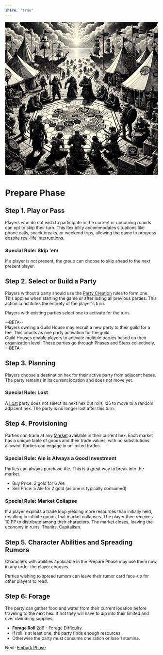 ```yaml
---  
share: "true"  
---  
```

  
  
![Pasted image 20240126173415](./Pasted%20image%2020240126173415.png)  
  
# Prepare Phase  
  
## Step 1. **Play or Pass**  
  
Players who do not wish to participate in the current or upcoming rounds can opt to skip their turn. This flexibility accommodates situations like phone calls, snack breaks, or weekend trips, allowing the game to progress despite real-life interruptions.  
  
### Special Rule: Skip 'em  
  
If a player is not present, the group can choose to skip ahead to the next present player.  
  
## Step 2. Select or Build a Party  
  
Players without a party should use the [Party Creation](./Party%20Creation.html) rules to form one. This applies when starting the game or after losing all previous parties. This action constitutes the entirety of the player's turn.  
  
Players with existing parties select one to activate for the turn.  
  
--BETA--  
Players owning a Guild House may recruit a new party to their guild for a fee. This counts as one party activation for the guild.  
Guild Houses enable players to activate multiple parties based on their organization level. These parties go through Phases and Steps collectively.  
--BETA--  
  
## Step 3. Planning  
  
Players choose a destination hex for their active party from adjacent hexes. The party remains in its current location and does not move yet.  
  
### Special Rule: Lost  
  
A [Lost](Lost.html) party does not select its next hex but rolls 1d6 to move to a random adjacent hex. The party is no longer lost after this turn.  
  
## Step 4. Provisioning  
  
Parties can trade at any [Market](./Market.html) available in their current hex. Each market has a unique table of goods and their trade values, with no substitutions allowed. Parties can engage in unlimited trades.  
  
### Special Rule: Ale is Always a Good Investment  
  
Parties can always purchase Ale. This is a great way to break into the market.  
- Buy Price: 2 gold for 6 Ale  
- Sell Price: 5 Ale for 2 gold (as one is typically consumed)  
  
### Special Rule: Market Collapse  
  
If a player exploits a trade loop yielding more resources than initially held, resulting in infinite goods, that market collapses. The player then receives 10 PP to distribute among their characters. The market closes, leaving the economy in ruins. Thanks, Capitalism.  
  
## Step 5. Character Abilities and Spreading Rumors  
  
Characters with abilities applicable in the Prepare Phase may use them now, in any order the player chooses.  
  
Parties wishing to spread rumors can leave their rumor card face-up for other players to read.  
  
## Step 6: Forage  
  
The party can gather food and water from their current location before traveling to the next hex. If not they will have to dip into their limited and ever dwindling supplies.  
  
- **Forage Roll** 2d6 - Forage Difficulty.  
- If roll is at least one, the party finds enough resources.  
- Otherwise the party must consume one ration or lose 1 stamina.  
  
Next: [Embark Phase](./Embark%20Phase.html)